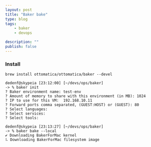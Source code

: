 ```yaml
---
layout: post
title: "Baker bake"
type: blog
tags: 
    - baker
    - devops

description: ""
publish: false
---
```



### Install 
`brew install ottomatica/ottomatica/baker --devel`

```shell
dedenf@skypeia [23:12:00] [~/devs/ops/baker]
-> % baker init
? Baker environment name: test-env
? Amount of memory to share with this environment (in MB): 1024
? IP to use for this VM:  192.168.10.11
? Forward ports comma separated, (GUEST:HOST) or (GUEST): 80
? Select languages:
? Select services:
? Select tools:
```

```shell
dedenf@skypeia [23:13:27] [~/devs/ops/baker]
-> % baker bake --local
✔ Downloading BakerForMac kernel
⠧ Downloading BakerForMac filesystem image
```